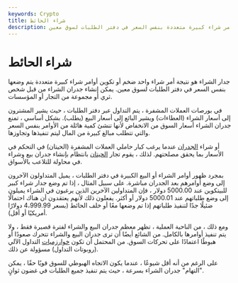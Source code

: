 ```yaml
---
keywords: Crypto
title: شراء الحائط
description: شراء الحائط. أمر شراء ضخم واحد أو تكوين أوامر شراء كبيرة متعددة بنفس السعر في دفتر الطلبات لسوق معين.
---
```


# شراء الحائط
جدار الشراء هو نتيجة أمر شراء واحد ضخم أو تكوين أوامر شراء كبيرة متعددة يتم وضعها بنفس السعر في دفتر الطلبات لسوق معين. يمكن إنشاء جدران الشراء من قبل شخص ثري أو مجموعة من التجار أو المؤسسات.

في بورصات العملات المشفرة ، يتم التداول عبر دفتر الطلبات ، حيث يشير المشترون إلى أسعار الشراء (العطاءات) ويشير البائع إلى أسعار البيع (يطلب). بشكل أساسي ، تمنع جدران الشراء أسعار السوق من الانخفاض لأنها تنشئ كمية هائلة من الأوامر بنفس السعر والتي تتطلب مبالغ كبيرة من المال ليتم تنفيذها وتجاوزها.

أو شراء [الجدران](/sell-wall) عندما يرغب كبار حاملي العملات المشفرة (الحيتان) في التحكم في الأسعار بما يحقق مصلحتهم. لذلك ، يقوم تجار [الحيتان](/bitcoin-whale) بانتظام بإنشاء جدران بيع وشراء في محاولة للتلاعب بالأسواق.

بمجرد ظهور أوامر الشراء أو البيع الكبيرة في دفتر الطلبات ، يميل المتداولون الآخرون إلى وضع أوامرهم بعد الجدران مباشرة. على سبيل المثال ، إذا تم وضع جدار شراء كبير للبيتكوين عند 5000.00 دولار ، فإن المتداولين الآخرين الذين يرغبون في الشراء يميلون إلى وضع طلباتهم عند 5000.01 دولار أو أكثر. يفعلون ذلك لأنهم يعتقدون أن هناك احتمالًا ضئيلًا جدًا لتنفيذ طلباتهم إذا تم وضعها معًا أو خلف الحائط (بسعر 4،999.99 دولارًا أمريكيًا أو أقل).

ومع ذلك ، من الناحية العملية ، تظهر معظم جدران البيع والشراء لفترة قصيرة فقط ، ولا يتم تنفيذ أوامرها بالكامل. من الشائع أيضًا أن ترى جدران البيع والشراء تتحرك صعودًا أو هبوطًا اعتمادًا على تحركات السوق. من المحتمل أن تكون [خوارزميات](/algorithm) التداول الآلي (روبوتات التداول) مسؤولة عن ذلك.

على الرغم من أنه أقل شيوعًا ، عندما يكون الاتجاه الهبوطي للسوق قويًا حقًا ، يمكن "التهام" جدران الشراء بسرعة ، حيث يتم تنفيذ جميع الطلبات في غضون ثوانٍ.

